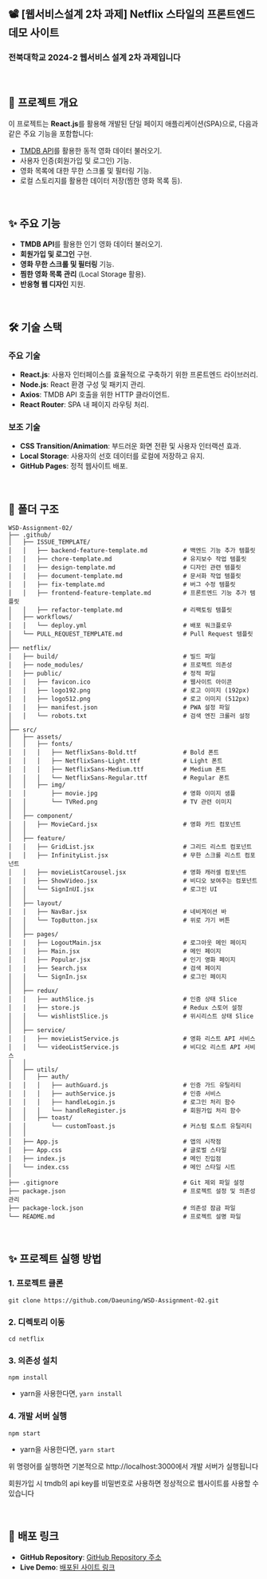 ## 📽 [웹서비스설계 2차 과제] Netflix 스타일의 프론트엔드 데모 사이트
### 전북대학교 2024-2 웹서비스 설계 2차 과제입니다

<br>

## 📌 프로젝트 개요

이 프로젝트는 **React.js**를 활용해 개발된 단일 페이지 애플리케이션(SPA)으로, 다음과 같은 주요 기능을 포함합니다:
- [TMDB API](https://www.themoviedb.org/)를 활용한 동적 영화 데이터 불러오기.
- 사용자 인증(회원가입 및 로그인) 기능.
- 영화 목록에 대한 무한 스크롤 및 필터링 기능.
- 로컬 스토리지를 활용한 데이터 저장(찜한 영화 목록 등).

<br>

## ✨ 주요 기능
- **TMDB API**를 활용한 인기 영화 데이터 불러오기.
- **회원가입 및 로그인** 구현.
- **영화 무한 스크롤 및 필터링** 기능.
- **찜한 영화 목록 관리** (Local Storage 활용).
- **반응형 웹 디자인** 지원.

<br>

## 🛠️ 기술 스택

### 주요 기술
- **React.js**: 사용자 인터페이스를 효율적으로 구축하기 위한 프론트엔드 라이브러리.
- **Node.js**: React 환경 구성 및 패키지 관리.
- **Axios**: TMDB API 호출을 위한 HTTP 클라이언트.
- **React Router**: SPA 내 페이지 라우팅 처리.

### 보조 기술
- **CSS Transition/Animation**: 부드러운 화면 전환 및 사용자 인터랙션 효과.
- **Local Storage**: 사용자의 선호 데이터를 로컬에 저장하고 유지.
- **GitHub Pages**: 정적 웹사이트 배포.


<br>



## 📂 폴더 구조

```
WSD-Assignment-02/
├── .github/
│   ├── ISSUE_TEMPLATE/
│   │   ├── backend-feature-template.md          # 백엔드 기능 추가 템플릿
│   │   ├── chore-template.md                    # 유지보수 작업 템플릿
│   │   ├── design-template.md                   # 디자인 관련 템플릿
│   │   ├── document-template.md                 # 문서화 작업 템플릿
│   │   ├── fix-template.md                      # 버그 수정 템플릿
│   │   ├── frontend-feature-template.md         # 프론트엔드 기능 추가 템플릿
│   │   ├── refactor-template.md                 # 리팩토링 템플릿
│   ├── workflows/
│   │   └── deploy.yml                           # 배포 워크플로우
│   └── PULL_REQUEST_TEMPLATE.md                 # Pull Request 템플릿
│
├── netflix/
│   ├── build/                                   # 빌드 파일
│   ├── node_modules/                            # 프로젝트 의존성
│   ├── public/                                  # 정적 파일
│   │   ├── favicon.ico                          # 웹사이트 아이콘
│   │   ├── logo192.png                          # 로고 이미지 (192px)
│   │   ├── logo512.png                          # 로고 이미지 (512px)
│   │   ├── manifest.json                        # PWA 설정 파일
│   │   └── robots.txt                           # 검색 엔진 크롤러 설정
│
├── src/
│   ├── assets/
│   │   ├── fonts/
│   │   │   ├── NetflixSans-Bold.ttf             # Bold 폰트
│   │   │   ├── NetflixSans-Light.ttf            # Light 폰트
│   │   │   ├── NetflixSans-Medium.ttf           # Medium 폰트
│   │   │   └── NetflixSans-Regular.ttf          # Regular 폰트
│   │   ├── img/
│   │       ├── movie.jpg                        # 영화 이미지 샘플
│   │       └── TVRed.png                        # TV 관련 이미지
│   │
│   ├── component/
│   │   ├── MovieCard.jsx                        # 영화 카드 컴포넌트
│   │
│   ├── feature/
│   │   ├── GridList.jsx                         # 그리드 리스트 컴포넌트
│   │   ├── InfinityList.jsx                     # 무한 스크롤 리스트 컴포넌트
│   │   ├── movieListCarousel.jsx                # 영화 캐러셀 컴포넌트
│   │   ├── ShowVideo.jsx                        # 비디오 보여주는 컴포넌트
│   │   └── SignInUI.jsx                         # 로그인 UI
│   │
│   ├── layout/
│   │   ├── NavBar.jsx                           # 네비게이션 바
│   │   └── TopButton.jsx                        # 위로 가기 버튼
│   │
│   ├── pages/
│   │   ├── LogoutMain.jsx                       # 로그아웃 메인 페이지
│   │   ├── Main.jsx                             # 메인 페이지
│   │   ├── Popular.jsx                          # 인기 영화 페이지
│   │   ├── Search.jsx                           # 검색 페이지
│   │   └── SignIn.jsx                           # 로그인 페이지
│   │
│   ├── redux/
│   │   ├── authSlice.js                         # 인증 상태 Slice
│   │   ├── store.js                             # Redux 스토어 설정
│   │   └── wishlistSlice.js                     # 위시리스트 상태 Slice
│   │
│   ├── service/
│   │   ├── movieListService.js                  # 영화 리스트 API 서비스
│   │   └── videoListService.js                  # 비디오 리스트 API 서비스
│   │
│   ├── utils/
│   │   ├── auth/
│   │   │   ├── authGuard.js                     # 인증 가드 유틸리티
│   │   │   ├── authService.js                   # 인증 서비스
│   │   │   ├── handleLogin.js                   # 로그인 처리 함수
│   │   │   └── handleRegister.js                # 회원가입 처리 함수
│   │   ├── toast/
│   │       └── customToast.js                   # 커스텀 토스트 유틸리티
│   │
│   ├── App.js                                   # 앱의 시작점
│   ├── App.css                                  # 글로벌 스타일
│   ├── index.js                                 # 메인 진입점
│   └── index.css                                # 메인 스타일 시트
│
├── .gitignore                                   # Git 제외 파일 설정
├── package.json                                 # 프로젝트 설정 및 의존성 관리
├── package-lock.json                            # 의존성 잠금 파일
└── README.md                                    # 프로젝트 설명 파일
```

<br>

## ✨ 프로젝트 실행 방법

### 1. 프로젝트 클론
```
git clone https://github.com/Daeuning/WSD-Assignment-02.git
```

### 2. 디렉토리 이동
```
cd netflix
```

### 3. 의존성 설치
```
npm install
```

- yarn을 사용한다면, `yarn install`

### 4. 개발 서버 실행
```
npm start
```

- yarn을 사용한다면, `yarn start`


위 명령어를 실행하면 기본적으로 http://localhost:3000에서 개발 서버가 실행됩니다

회원가입 시 tmdb의 api key를 비밀번호로 사용하면 정상적으로 웹사이트를 사용할 수 있습니다


<br>

## 🚀 배포 링크
- **GitHub Repository**: [GitHub Repository 주소](https://github.com/Daeuning/WSD-Assignment-02)
- **Live Demo**: [배포된 사이트 링크](https://daeuning.github.io/WSD-Assignment-02/)

